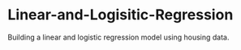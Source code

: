 # Linear-and-Logisitic-Regression
Building a linear and logistic regression model using housing data.
